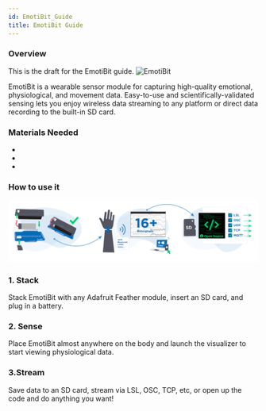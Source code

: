 ```yaml
---
id: EmotiBit_Guide
title: EmotiBit Guide
---
```

### Overview
This is the draft for the EmotiBit guide.
![EmotiBit](assets/ThirdPartyImages/Emotibit.png)

EmotiBit is a wearable sensor module for capturing high-quality emotional, physiological, and movement data. Easy-to-use and scientifically-validated sensing lets you enjoy wireless data streaming to any platform or direct data recording to the built-in SD card.

### Materials Needed
- 
- 
- 

### How to use it
![EmotiBit_setup](../../assets/ThirdPartyImages/Emotibit_setup.PNG)
### 1. Stack
Stack EmotiBit with any Adafruit Feather module, insert an SD card, and plug in a battery.


### 2. Sense
Place EmotiBit almost anywhere on the body and launch the visualizer to start viewing physiological data.

### 3.Stream
Save data to an SD card, stream via LSL, OSC, TCP, etc, or open up the code and do anything you want!
